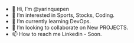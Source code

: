 - 👋 Hi, I’m @yarinquepen
- 👀 I’m interested in Sports, Stocks, Coding.
- 🌱 I’m currently learning DevOps.
- 💞️ I’m looking to collaborate on New PROJECTS.
- 📫 How to reach me Linkedin - Soon.

<!---
yarinquepen/yarinquepen is a ✨ special ✨ repository because its `README.md` (this file) appears on your GitHub profile.
You can click the Preview link to take a look at your changes.
---> 
